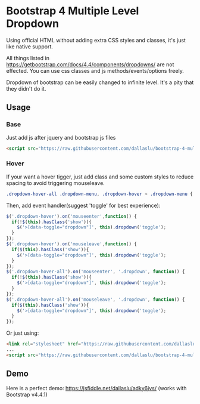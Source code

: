 # Bootstrap 4 Multiple Level Dropdown

Using official HTML without adding extra CSS styles and classes, it's just like native support. 

All things listed in https://getbootstrap.com/docs/4.4/components/dropdowns/ are not effected. You can use css classes and js methods/events/options freely.

Dropdown of bootstrap can be easily changed to infinite level. It's a pity that they didn't do it.

## Usage

### Base
Just add js after jquery and bootstrap js files 

```html
<script src="https://raw.githubusercontent.com/dallaslu/bootstrap-4-multi-level-dropdown/master/bootstrap4-dropdown-ml-hack.js"></script>
```
### Hover
If your want a hover tigger, just add class and some custom styles to reduce spacing to avoid triggering mouseleave.
```css
.dropdown-hover-all .dropdown-menu, .dropdown-hover > .dropdown-menu { margin:0 }
```
Then, add event handler(suggest 'toggle' for best experience):
```javascript
$('.dropdown-hover').on('mouseenter',function() {
  if(!$(this).hasClass('show')){
    $('>[data-toggle="dropdown"]', this).dropdown('toggle');
  }
});
$('.dropdown-hover').on('mouseleave',function() {
  if($(this).hasClass('show')){
    $('>[data-toggle="dropdown"]', this).dropdown('toggle');
  }
});
$('.dropdown-hover-all').on('mouseenter', '.dropdown', function() {
  if(!$(this).hasClass('show')){
    $('>[data-toggle="dropdown"]', this).dropdown('toggle');
  }
});
$('.dropdown-hover-all').on('mouseleave', '.dropdown', function() {
  if($(this).hasClass('show')){
    $('>[data-toggle="dropdown"]', this).dropdown('toggle');
  }
});
```
Or just using:
```html
<link rel="stylesheet" href="https://raw.githubusercontent.com/dallaslu/bootstrap-4-multi-level-dropdown/master/bootstrap4-dropdown-ml-hack-hover.css" />
...
<script src="https://raw.githubusercontent.com/dallaslu/bootstrap-4-multi-level-dropdown/master/bootstrap4-dropdown-ml-hack-hover.js"></script>
```

## Demo

Here is a perfect demo: https://jsfiddle.net/dallaslu/adky6jvs/ (works with Bootstrap v4.4.1)
